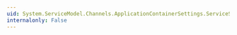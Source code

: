```yaml
---
uid: System.ServiceModel.Channels.ApplicationContainerSettings.ServiceSession
internalonly: False
---
```

